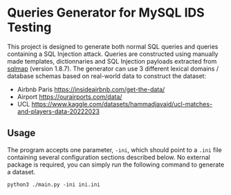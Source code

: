 # Queries Generator for MySQL IDS Testing

This project is designed to generate both normal SQL queries and queries containing a SQL Injection attack. Queries are constructed using manually made templates, dictionnaries and SQL Injection payloads extracted from [sqlmap](https://github.com/sqlmapproject/sqlmap/tree/1.8.7) (version 1.8.7). The generator can use 3 different lexical domains / database schemas based on real-world data to construct the dataset:

- Airbnb Paris	https://insideairbnb.com/get-the-data/
- Airport https://ourairports.com/data/
- UCL https://www.kaggle.com/datasets/hammadjavaid/ucl-matches-and-players-data-20222023

## Usage

The program accepts one parameter, `-ini`, which should point to a `.ini` file containing several configuration sections described below. No external package is required, you can simply run the following command to generate a dataset. 

```
python3 ./main.py -ini ini.ini 
```